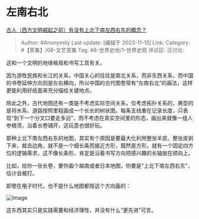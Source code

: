# 左南右北
[古人（西方文明崛起之前）有没有上北下南左西右东的概念？](https://www.zhihu.com/question/630099562/answer/3289126416)

> Author: #Anonymity
> Last update: [编辑于 2023-11-15]
> Link:
> Category: #【答集】/08-文艺答集 
> Tag: #8-世界史地/1-世界史观
> 评论区:
> 泛讨论:

这和一个文明的地缘格局和书写工具有关。

因为游牧民族和长江的关系，中国关心的往往是南北关系，而非东西关系，而中国的书卷延伸方向则是左右横向，所以中国的古代图卷常有“左南右北”的画法，这样更能利用好纸面来充分描绘关键地点。

除此之外，古代地图还有一类是不考虑实际空间关系，仅考虑拓扑关系的，典型的是将水系、道路按照里程画成一个长长的树状图，每条支线重在记录长度，只表现“到下一个分叉口要走多远”，而不考虑在真实空间里的形态，画出来就像一组人参根须，沿着长卷铺开，这玩意也很好玩。

那种上北下南左西右东的地图，其实有个原因是要最大化利用整张羊皮。整张皮剥下来，裁去边角，就不是一个细长条而接近方形，既然是方形，就有一个固定四方位的逻辑需求，这不像长条形，肯定是沿着书写方向把感兴趣的长轴放在顺向上。

比如，给你一张长卷，要你画个越南或者日本地图，你要是“上北下南左西右东”，估计会被打。

即使在电子时代，也不是什么地图都按这个方向画的：

![Image](https://picx.zhimg.com/50/v2-28967632b95064eb60e1ab0564829a21_720w.jpg?source=1940ef5c)

这东西其实只是实践需要和经济理性，并没有什么“更先进”可言。